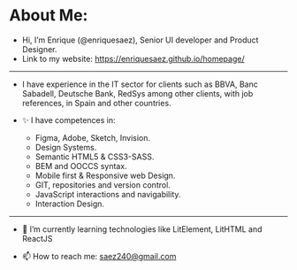 # About Me:

  - Hi, I’m Enrique (@enriquesaez), Senior UI developer and Product Designer.
  - Link to my website: https://enriquesaez.github.io/homepage/
  
  ---

- I have experience in the IT sector for clients such as BBVA, Banc Sabadell, Deutsche Bank, RedSys among other clients, with job references, in Spain and other countries. 

- ✨ I have competences in:

  - Figma, Adobe, Sketch, Invision.
  - Design Systems.
  - Semantic HTML5 & CSS3-SASS.
  - BEM and OOCCS syntax.
  - Mobile first & Responsive web Design.
  - GIT, repositories and version control.
  - JavaScript interactions and navigability.
  - Interaction Design.

---

- 🌱 I’m currently learning technologies like LitElement, LitHTML and ReactJS

- 📫 How to reach me: saez240@gmail.com

